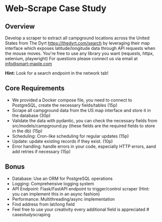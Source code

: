 # Web-Scrape Case Study

## Overview
Develop a scraper to extract all campground locations across the United States from The Dyrt https://thedyrt.com/search by leveraging their map interface which exposes latitude/longitude data through API requests when the mouse moves. You're free to use any library you want (requests, httpx, selenium, playwright)
For questions please connect us via email at info@smart-maple.com

**Hint:** Look for a search endpoint in the network tab!

## Core Requirements
- We provided a Docker compose file, you need to connect to PostgreSQL, create the necessary fields/tables (15p)
- Scrape all campground data from the US map interface and store it in the database (30p)
- Validate the data with pydantic, you can check the necessary fields from src/models/campground.py (these fields are the required fields to store in the db) (15p)
- Scheduling: Cron-like scheduling for regular updates (15p)
- Update: update existing records if they exist. (10p)
- Error handling: handle errors in your code, especially HTTP errors, aand add retries if necessary (15p)

## Bonus
- Database: Use an ORM for PostgreSQL operations
- Logging: Comprehensive logging system
- API Endpoint: Flask/FastAPI endpoint to trigger/control scraper 
  (Hint: you can implement this in an async fashion)
- Performance: Multithreading/async implementation
- Find address from lat/long field
- Feel free to use your creativity every additional field is appreciated
#   c a s e _ s t u d y _ s c r a p i n g  
 